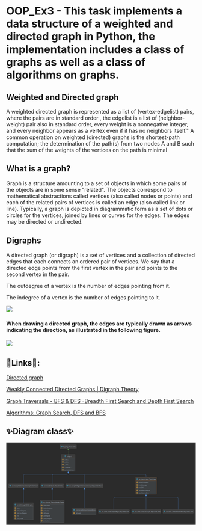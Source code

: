 # OOP_Ex3  - This task implements a data structure of a weighted and directed graph in Python, the implementation includes a class of graphs as well as a class of algorithms on graphs.

## Weighted and Directed graph
A weighted directed graph is represented as a list of (vertex-edgelist) pairs, where the pairs are in standard order , the edgelist is a list of (neighbor-weight) pair also in standard order, every weight is a nonnegative integer, and every neighbor appears as a vertex even if it has no neighbors itself." A common operation on weighted (directed) graphs is the shortest-path computation; the determination of the path(s) from two nodes A and B such that the sum of the weights of the vertices on the path is minimal


## What is a graph?
Graph is a structure amounting to a set of objects in which some pairs of the objects are in some sense "related". The objects correspond to mathematical abstractions called vertices (also called nodes or points) and each of the related pairs of vertices is called an edge (also called link or line). Typically, a graph is depicted in diagrammatic form as a set of dots or circles for the vertices, joined by lines or curves for the edges. The edges may be directed or undirected.


## Digraphs
 A directed graph (or digraph) is a set of vertices and a collection of directed edges that each connects an ordered pair of vertices. We say that a directed edge points from the first vertex in the pair and points to the second vertex in the pair.
 
The outdegree of a vertex is the number of edges pointing from it.

The indegree of a vertex is the number of edges pointing to it.


![](https://user-images.githubusercontent.com/6517308/71645678-802cd500-2ca1-11ea-96fb-11a71fd95191.jpg)

#### When drawing a directed graph, the edges are typically drawn as arrows indicating the direction, as illustrated in the following figure.

![](https://mathinsight.org/media/image/image/small_directed_network_labeled.png)


## 🔗Links🔗:

[Directed graph](https://www.youtube.com/watch?v=-9I7J2UTC-Q)

[Weakly Connected Directed Graphs | Digraph Theory](https://www.youtube.com/watch?v=GClx-saGzx0)

[Graph Traversals - BFS & DFS -Breadth First Search and Depth First Search](https://www.youtube.com/watch?v=pcKY4hjDrxk)

[Algorithms: Graph Search, DFS and BFS](https://www.youtube.com/watch?v=zaBhtODEL0w)


## ✨Diagram class✨
![](https://github.com/nivk99/OOP_Ex3/blob/main/dig.png)


